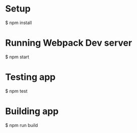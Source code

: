 # Setup

  $ npm install

# Running Webpack Dev server

  $ npm start

# Testing app

  $ npm test

# Building app

  $ npm run build
